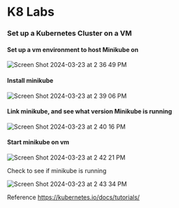 # K8 Labs

### Set up a Kubernetes Cluster on a VM

#### Set up a vm environment to host Minikube on

![Screen Shot 2024-03-23 at 2 36 49 PM](https://github.com/Mario7F/RHEL9/assets/59115100/dc9d6877-00aa-4ac3-9b02-b3a1603d602a)

#### Install minikube 

![Screen Shot 2024-03-23 at 2 39 06 PM](https://github.com/Mario7F/RHEL9/assets/59115100/16d4a5f8-3348-43fe-a1ad-b06e729d078d)

#### Link minikube, and see what version Minikube is running

![Screen Shot 2024-03-23 at 2 40 16 PM](https://github.com/Mario7F/RHEL9/assets/59115100/1c56e882-69e8-446a-bfac-2d2646488721)

#### Start minikube on vm

![Screen Shot 2024-03-23 at 2 42 21 PM](https://github.com/Mario7F/RHEL9/assets/59115100/372f8297-f020-42f5-9ff3-1dd209abc299)

Check to see if minikube is running

![Screen Shot 2024-03-23 at 2 43 34 PM](https://github.com/Mario7F/RHEL9/assets/59115100/e0be8be3-e8da-4b98-a0e6-3e6e7f91bcd5)



Reference
https://kubernetes.io/docs/tutorials/

